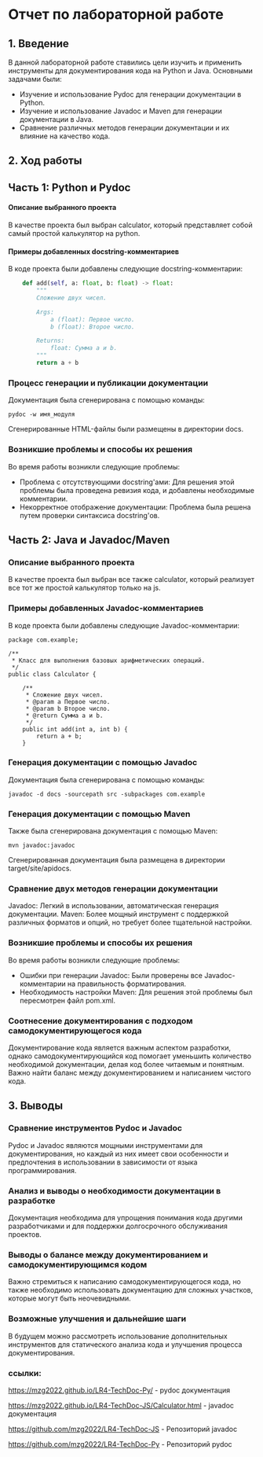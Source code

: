 # Отчет по лабораторной работе

## 1. Введение
В данной лабораторной работе ставились цели изучить и применить инструменты для документирования кода на Python и Java. Основными задачами были: 
- Изучение и использование Pydoc для генерации документации в Python.
- Изучение и использование Javadoc и Maven для генерации документации в Java.
- Сравнение различных методов генерации документации и их влияние на качество кода.

## 2. Ход работы

## Часть 1: Python и Pydoc

#### Описание выбранного проекта
В качестве проекта был выбран calculator, который представляет собой самый простой калькулятор на python.

#### Примеры добавленных docstring-комментариев
В коде проекта были добавлены следующие docstring-комментарии:
```python
    def add(self, a: float, b: float) -> float:
        """
        Сложение двух чисел.

        Args:
            a (float): Первое число.
            b (float): Второе число.

        Returns:
            float: Сумма a и b.
        """
        return a + b
``` 
### Процесс генерации и публикации документации
Документация была сгенерирована с помощью команды:
```
pydoc -w имя_модуля
```
Сгенерированные HTML-файлы были размещены в директории docs.
### Возникшие проблемы и способы их решения
Во время работы возникли следующие проблемы:

- Проблема с отсутствующими docstring'ами: Для решения этой проблемы была проведена ревизия кода, и добавлены необходимые комментарии.
- Некорректное отображение документации: Проблема была решена путем проверки синтаксиса docstring'ов.
## Часть 2: Java и Javadoc/Maven
### Описание выбранного проекта
В качестве проекта был выбран все также calculator, который реализует все тот же простой калькулятор только на js.

### Примеры добавленных Javadoc-комментариев
В коде проекта были добавлены следующие Javadoc-комментарии:
```
package com.example;

/**
 * Класс для выполнения базовых арифметических операций.
 */
public class Calculator {

    /**
     * Сложение двух чисел.
     * @param a Первое число.
     * @param b Второе число.
     * @return Сумма a и b.
     */
    public int add(int a, int b) {
        return a + b;
    }
```
### Генерация документации с помощью Javadoc
Документация была сгенерирована с помощью команды:
```
javadoc -d docs -sourcepath src -subpackages com.example
```

### Генерация документации с помощью Maven
Также была сгенерирована документация с помощью Maven:
```
mvn javadoc:javadoc
```

Сгенерированная документация была размещена в директории target/site/apidocs.

### Сравнение двух методов генерации документации
Javadoc: Легкий в использовании, автоматическая генерация документации.
Maven: Более мощный инструмент с поддержкой различных форматов и опций, но требует более тщательной настройки.

### Возникшие проблемы и способы их решения
Во время работы возникли следующие проблемы:

- Ошибки при генерации Javadoc: Были проверены все Javadoc-комментарии на правильность форматирования.
- Необходимость настройки Maven: Для решения этой проблемы был пересмотрен файл pom.xml.
  
### Соотнесение документирования с подходом самодокументирующегося кода
Документирование кода является важным аспектом разработки, однако самодокументирующийся код помогает уменьшить количество необходимой документации, делая код более читаемым и понятным. Важно найти баланс между документированием и написанием чистого кода.
## 3. Выводы
### Сравнение инструментов Pydoc и Javadoc
Pydoc и Javadoc являются мощными инструментами для документирования, но каждый из них имеет свои особенности и предпочтения в использовании в зависимости от языка программирования.

### Анализ и выводы о необходимости документации в разработке
Документация необходима для упрощения понимания кода другими разработчиками и для поддержки долгосрочного обслуживания проектов.

### Выводы о балансе между документированием и самодокументирующимся кодом
Важно стремиться к написанию самодокументирующегося кода, но также необходимо использовать документацию для сложных участков, которые могут быть неочевидными.

### Возможные улучшения и дальнейшие шаги
В будущем можно рассмотреть использование дополнительных инструментов для статического анализа кода и улучшения процесса документирования.
### ссылки:
https://mzg2022.github.io/LR4-TechDoc-Py/ - pydoc документация

https://mzg2022.github.io/LR4-TechDoc-JS/Calculator.html - javadoc документация

https://github.com/mzg2022/LR4-TechDoc-JS - Репозиторий javadoc

https://github.com/mzg2022/LR4-TechDoc-Py - Репозиторий pydoc

